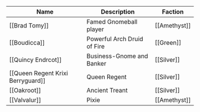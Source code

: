 
| Name      | Description | Faction |
| ----------- | ----------- | ----------- |
| [[Brad Tomy]]      | Famed Gnomeball player       | [[Amethyst]] |
| [[Boudicca]]   | Powerful Arch Druid of Fire        | [[Green]]|
| [[Quincy Endrcot]]     | Business-Gnome and Banker       | [[Silver]] |
| [[Queen Regent Krixi Berryguard]]     | Queen Regent       | [[Silver]] |
|   [[Oakroot]]  | Ancient Treant       | [[Silver]] |
| [[Valvalur]]  | Pixie      | [[Amethyst]] |

